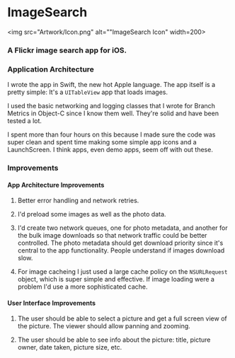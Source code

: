 # ImageSearch

<img src="Artwork/Icon.png" alt=""ImageSearch Icon" width=200>

### A Flickr image search app for iOS.

### Application Architecture

I wrote the app in Swift, the new hot Apple language. The app itself is a pretty simple: It's a `UITableView` app that loads images.

I used the basic networking and logging classes that I wrote for Branch Metrics in Object-C since I know them well.
They're solid and have been tested a lot.

I spent more than four hours on this because I made sure the code was super clean and spent time making some simple app icons and a LaunchScreen. I think apps, even demo apps, seem off with out these.

### Improvements

#### App Architecture Improvements

1. Better error handling and network retries.

2. I'd preload some images as well as the photo data.

3. I'd create two network queues, one for photo metadata, and another for the bulk image downloads so that network traffic
   could be better controlled. The photo metadata should get download priority since it's central to the app functionality.
   People understand if images download slow.

4. For image cacheing I just used a large cache policy on the `NSURLRequest` object, which is super simple and effective.
   If image loading were a problem I'd use a more sophisticated cache.

#### User Interface Improvements

1. The user should be able to select a picture and get a full screen view of the picture. The viewer should allow panning and zooming.

2. The user should be able to see info about the picture: title, picture owner, date taken, picture size, etc.
